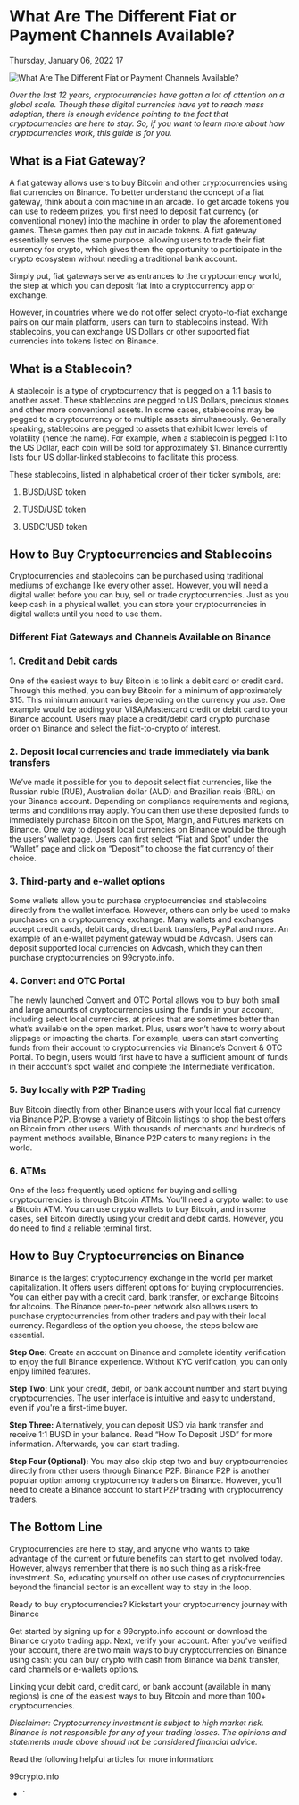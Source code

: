 
# What Are The Different Fiat or Payment Channels Available?

Thursday, January 06, 2022 17

![What Are The Different Fiat or Payment Channels Available?](https://99crypto.info/wp-content/uploads/2021/12/What-Are-The-Different-Fiat-or-Payment-Channels-Available.png)

_Over the last 12 years, cryptocurrencies have gotten a lot of attention on a global scale. Though these digital currencies have yet to reach mass adoption, there is enough evidence pointing to the fact that cryptocurrencies are here to stay. So, if you want to learn more about how cryptocurrencies work, this guide is for you._

## What is a Fiat Gateway?

A fiat gateway allows users to buy Bitcoin and other cryptocurrencies using fiat currencies on Binance. To better understand the concept of a fiat gateway, think about a coin machine in an arcade. To get arcade tokens you can use to redeem prizes, you first need to deposit fiat currency (or conventional money) into the machine in order to play the aforementioned games. These games then pay out in arcade tokens. A fiat gateway essentially serves the same purpose, allowing users to trade their fiat currency for crypto, which gives them the opportunity to participate in the crypto ecosystem without needing a traditional bank account.

Simply put, fiat gateways serve as entrances to the cryptocurrency world, the step at which you can deposit fiat into a cryptocurrency app or exchange.

However, in countries where we do not offer select crypto-to-fiat exchange pairs on our main platform, users can turn to stablecoins instead. With stablecoins, you can exchange US Dollars or other supported fiat currencies into tokens listed on Binance.

## What is a Stablecoin?

A stablecoin is a type of cryptocurrency that is pegged on a 1:1 basis to another asset. These stablecoins are pegged to US Dollars, precious stones and other more conventional assets. In some cases, stablecoins may be pegged to a cryptocurrency or to multiple assets simultaneously. Generally speaking, stablecoins are pegged to assets that exhibit lower levels of volatility (hence the name). For example, when a stablecoin is pegged 1:1 to the US Dollar, each coin will be sold for approximately $1. Binance currently lists four US dollar-linked stablecoins to facilitate this process.

These stablecoins, listed in alphabetical order of their ticker symbols, are:

1. BUSD/USD token

2. TUSD/USD token

3. USDC/USD token

## How to Buy Cryptocurrencies and Stablecoins

Cryptocurrencies and stablecoins can be purchased using traditional mediums of exchange like every other asset. However, you will need a digital wallet before you can buy, sell or trade cryptocurrencies. Just as you keep cash in a physical wallet, you can store your cryptocurrencies in digital wallets until you need to use them.

### Different Fiat Gateways and Channels Available on Binance

### 1. Credit and Debit cards

One of the easiest ways to buy Bitcoin is to link a debit card or credit card. Through this method, you can buy Bitcoin for a minimum of approximately $15. This minimum amount varies depending on the currency you use. One example would be adding your VISA/Mastercard credit or debit card to your Binance account. Users may place a credit/debit card crypto purchase order on Binance and select the fiat-to-crypto of interest.

### 2. Deposit local currencies and trade immediately via bank transfers

We’ve made it possible for you to deposit select fiat currencies, like the Russian ruble (RUB), Australian dollar (AUD) and Brazilian reais (BRL) on your Binance account. Depending on compliance requirements and regions, terms and conditions may apply. You can then use these deposited funds to immediately purchase Bitcoin on the Spot, Margin, and Futures markets on Binance. One way to deposit local currencies on Binance would be through the users’ wallet page. Users can first select “Fiat and Spot” under the “Wallet” page and click on “Deposit” to choose the fiat currency of their choice.

### 3. Third-party and e-wallet options

Some wallets allow you to purchase cryptocurrencies and stablecoins directly from the wallet interface. However, others can only be used to make purchases on a cryptocurrency exchange. Many wallets and exchanges accept credit cards, debit cards, direct bank transfers, PayPal and more. An example of an e-wallet payment gateway would be Advcash. Users can deposit supported local currencies on Advcash, which they can then purchase cryptocurrencies on 99crypto.info.

### 4. Convert and OTC Portal

The newly launched Convert and OTC Portal allows you to buy both small and large amounts of cryptocurrencies using the funds in your account, including select local currencies, at prices that are sometimes better than what’s available on the open market. Plus, users won’t have to worry about slippage or impacting the charts. For example, users can start converting funds from their account to cryptocurrencies via Binance’s Convert & OTC Portal. To begin, users would first have to have a sufficient amount of funds in their account’s spot wallet and complete the Intermediate verification.

### 5. Buy locally with P2P Trading

Buy Bitcoin directly from other Binance users with your local fiat currency via Binance P2P. Browse a variety of Bitcoin listings to shop the best offers on Bitcoin from other users. With thousands of merchants and hundreds of payment methods available, Binance P2P caters to many regions in the world.

### 6. ATMs

One of the less frequently used options for buying and selling cryptocurrencies is through Bitcoin ATMs. You’ll need a crypto wallet to use a Bitcoin ATM. You can use crypto wallets to buy Bitcoin, and in some cases, sell Bitcoin directly using your credit and debit cards. However, you do need to find a reliable terminal first.

## How to Buy Cryptocurrencies on Binance

Binance is the largest cryptocurrency exchange in the world per market capitalization. It offers users different options for buying cryptocurrencies. You can either pay with a credit card, bank transfer, or exchange Bitcoins for altcoins. The Binance peer-to-peer network also allows users to purchase cryptocurrencies from other traders and pay with their local currency. Regardless of the option you choose, the steps below are essential.

**Step One:**  Create an account on Binance and complete identity verification to enjoy the full Binance experience. Without KYC verification, you can only enjoy limited features.

**Step Two:**  Link your credit, debit, or bank account number and start buying cryptocurrencies. The user interface is intuitive and easy to understand, even if you're a first-time buyer.

**Step Three:** Alternatively, you can deposit USD via bank transfer and receive 1:1 BUSD in your balance. Read “How To Deposit USD” for more information. Afterwards, you can start trading.

**Step Four (Optional):** You may also skip step two and buy cryptocurrencies directly from other users through Binance P2P. Binance P2P is another popular option among cryptocurrency traders on Binance. However, you’ll need to create a Binance account to start P2P trading with cryptocurrency traders.

## The Bottom Line

Cryptocurrencies are here to stay, and anyone who wants to take advantage of the current or future benefits can start to get involved today. However, always remember that there is no such thing as a risk-free investment. So, educating yourself on other use cases of cryptocurrencies beyond the financial sector is an excellent way to stay in the loop.

Ready to buy cryptocurrencies? Kickstart your cryptocurrency journey with Binance

Get started by signing up for a 99crypto.info account or download the Binance crypto trading app. Next, verify your account. After you’ve verified your account, there are two main ways to buy cryptocurrencies on Binance using cash: you can buy crypto with cash from Binance via bank transfer, card channels or e-wallets options.

Linking your debit card, credit card, or bank account (available in many regions) is one of the easiest ways to buy Bitcoin and more than 100+ cryptocurrencies.

_Disclaimer: Cryptocurrency investment is subject to high market risk. Binance is not responsible for any of your trading losses. The opinions and statements made above should not be considered financial advice._

Read the following helpful articles for more information:

99crypto.info
- `

